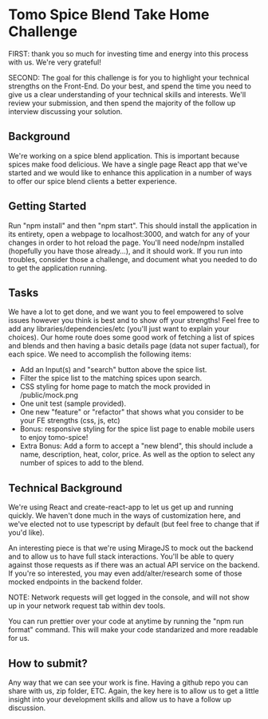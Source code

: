 # Tomo Spice Blend Take Home Challenge

FIRST: thank you so much for investing time and energy into this process with us. We're very grateful!

SECOND: The goal for this challenge is for you to highlight your technical strengths on the Front-End. Do your best, and spend the time you need to give us a clear understanding of your technical skills and interests. We'll review your submission, and then spend the majority of the follow up interview discussing your solution.

## Background

We're working on a spice blend application. This is important because spices make food delicious. We have a single page React app that we've started and we would like to enhance this application in a number of ways to offer our spice blend clients a better experience. 

## Getting Started

Run "npm install" and then "npm start". This should install the application in its entirety, open a webpage to localhost:3000, and watch for any of your changes in order to hot reload the page. You'll need node/npm installed (hopefully you have those already...), and it should work. If you run into troubles, consider those a challenge, and document what you needed to do to get the application running.

## Tasks

We have a lot to get done, and we want you to feel empowered to solve issues however you think is best and to show off your strengths! Feel free to add any libraries/dependencies/etc (you'll just want to explain your choices). Our home route does some good work of fetching a list of spices and blends and then having a basic details page (data not super factual), for each spice. We need to accomplish the following items:

* Add an Input(s) and "search" button above the spice list.
* Filter the spice list to the matching spices upon search.
* CSS styling for home page to match the mock provided in /public/mock.png
* One unit test (sample provided).
* One new "feature" or "refactor" that shows what you consider to be your FE strengths (css, js, etc)
* Bonus: responsive styling for the spice list page to enable mobile users to enjoy tomo-spice!
* Extra Bonus: Add a form to accept a "new blend", this should include a name, description, heat, color, price. As well as the option to select any number of spices to add to the blend. 

## Technical Background

We're using React and create-react-app to let us get up and running quickly. We haven't done much in the ways of customization here, and we've elected not to use typescript by default (but feel free to change that if you'd like). 

An interesting piece is that we're using MirageJS to mock out the backend and to allow us to have full stack interactions. You'll be able to query against those requests as if there was an actual API service on the backend. If you're so interested, you may even add/alter/research some of those mocked endpoints in the backend folder. 

NOTE: Network requests will get logged in the console, and will not show up in your network request tab within dev tools.

You can run prettier over your code at anytime by running the "npm run format" command. This will make your code standarized and more readable for us.

## How to submit?

Any way that we can see your work is fine. Having a github repo you can share with us, zip folder, ETC. Again, the key here is to allow us to get a little insight into your development skills and allow us to have a follow up discussion.
